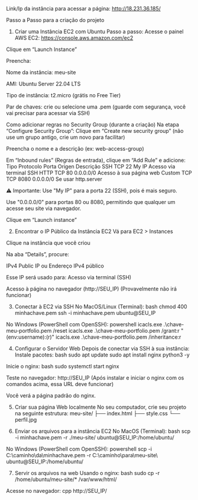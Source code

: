
Link/Ip da instância para acessar a página: http://18.231.36.185/



Passo a Passo para a criação do projeto


1. Criar uma Instância EC2 com Ubuntu
Passo a passo:
Acesse o painel AWS EC2:
 https://console.aws.amazon.com/ec2


Clique em “Launch Instance”


Preencha:


Nome da instância: meu-site


AMI: Ubuntu Server 22.04 LTS


Tipo de instância: t2.micro (grátis no Free Tier)


Par de chaves: crie ou selecione uma .pem
 (guarde com segurança, você vai precisar para acessar via SSH)

Como adicionar regras no Security Group (durante a criação)
Na etapa “Configure Security Group”:
Clique em “Create new security group”
 (não use um grupo antigo, crie um novo para facilitar)


Preencha o nome e a descrição (ex: web-access-group)


Em “Inbound rules” (Regras de entrada), clique em “Add Rule” e adicione:
Tipo
Protocolo
Porta
Origen
Descrição
SSH
TCP
22
My IP
Acesso via terminal SSH
HTTP
TCP
80
0.0.0.0/0
Acesso à sua página web
Custom TCP
TCP
8080
0.0.0.0/0
Se usar http.server



⚠️ Importante:
Use "My IP" para a porta 22 (SSH), pois é mais seguro.


Use "0.0.0.0/0" para portas 80 ou 8080, permitindo que qualquer um acesse seu site via navegador.


Clique em “Launch instance”



2. Encontrar o IP Público da Instância EC2
Vá para EC2 > Instances


Clique na instância que você criou


Na aba “Details”, procure:


IPv4 Public IP ou Endereço IPv4 público


Esse IP será usado para:
Acesso via terminal (SSH)


Acesso à página no navegador (http://SEU_IP) 
(Provavelmente não irá funcionar)

3. Conectar à EC2 via SSH
No MacOS/Linux (Terminal):
bash
chmod 400 minhachave.pem
ssh -i minhachave.pem ubuntu@SEU_IP

No Windows (PowerShell com OpenSSH):
powershell
icacls.exe .\chave-meu-portfolio.pem /reset
icacls.exe .\chave-meu-portfolio.pem /grant:r "$($env:username):(r)"
icacls.exe .\chave-meu-portfolio.pem /inheritance:r

4. Configurar o Servidor Web
Depois de conectar via SSH à sua instância:
Instale pacotes:
bash
sudo apt update
sudo apt install nginx python3 -y

Inicie o nginx:
bash
sudo systemctl start nginx

Teste no navegador:
http://SEU_IP 
(Após instalar e iniciar o nginx com os comandos acima, essa URL deve funcionar)

Você verá a página padrão do nginx.

5. Criar sua página Web localmente
No seu computador, crie seu projeto na seguinte estrutura:
meu-site/
├── index.html
├── style.css
└── perfil.jpg




6. Enviar os arquivos para a instância EC2
No MacOS (Terminal):
bash
scp -i minhachave.pem -r ./meu-site/ ubuntu@SEU_IP:/home/ubuntu/

No Windows (PowerShell com OpenSSH):
powershell
scp -i C:\caminho\da\minhachave.pem -r C:\caminho\para\meu-site\ ubuntu@SEU_IP:/home/ubuntu/


7. Servir os arquivos na web
Usando o nginx:
bash
sudo cp -r /home/ubuntu/meu-site/* /var/www/html/

Acesse no navegador:
cpp
http://SEU_IP/


